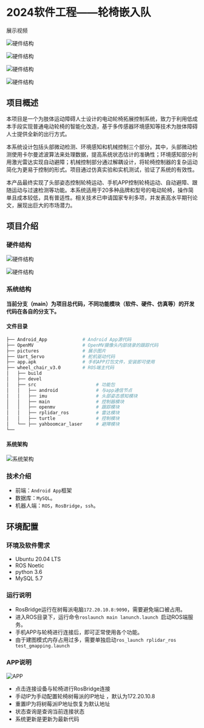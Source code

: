 # 2024软件工程——轮椅嵌入队

展示视频

![硬件结构](pictures/head_front.GIF)

![硬件结构](pictures/head_back.GIF)

![硬件结构](pictures/head_left.GIF)

![硬件结构](pictures/head_right.GIF)

## 项目概述

本项目是一个为肢体运动障碍人士设计的电动轮椅拓展控制系统，致力于利用低成本手段实现普通电动轮椅的智能化改造，基于多传感器环境感知等技术为肢体障碍人士提供全新的出行方式。

本系统设计包括头部微动检测、环境感知和机械控制三个部分。其中，头部微动检测使用卡尔曼滤波算法来处理数据，提高系统状态估计的准确性；环境感知部分利用激光雷达实现自动避障；机械控制部分通过解耦设计，将轮椅控制器的复杂运动简化为更易于控制的形式。项目通过仿真实验和实机测试，验证了系统的有效性。

本产品最终实现了头部姿态控制轮椅运动、手机APP控制轮椅运动、自动避障、跟随运动与过速检测等功能。本系统适用于20多种品牌和型号的电动轮椅，操作简单且成本较低，具有普适性。相关技术已申请国家专利多项，并发表高水平期刊论文，展现出巨大的市场潜力。

## 项目介绍

### 硬件结构

![硬件结构](pictures/硬件2.png)

![硬件结构](pictures/硬件1.png)

### 系统结构

**当前分支（main）为项目总代码，不同功能模块（软件、硬件、仿真等）的开发代码在各自的分支下。**

#### 文件目录

```bash
├── Android_App             # Android App源代码
├── OpenMV                  # OpenMV摄像头内部烧录的跟踪代码
├── pictures                # 展示图片
├── Uart_Servo              # 舵机驱动代码
├── app.apk                 # 手机APP打包文件，安装即可使用
├── wheel_chair_v3.0        # ROS端主代码
│   ├── build         
│   ├── devel             
│   ├── src                      # 功能包
│   │   ├── android              # 与app通信节点
│   │   ├── imu                  # 头部姿态感知模块
│   │   ├── main                 # 控制器模块
│   │   ├── openmv               # 跟踪模块
│   │   ├── rplidar_ros          # 雷达模块
│   │   ├── turtle               # 控制模块
│   └── ├── yahboomcar_laser     # 避障模块
└──
```

#### 系统架构

![系统架构](pictures/架构.png)

### 技术介绍

- 前端：`Android App`框架
- 数据库：`MySQL`。
- 机器人端：`ROS`，`RosBridge`，`ssh`。

## 环境配置

### 环境及软件需求

- Ubuntu 20.04 LTS
- ROS Noetic
- python 3.6
- MySQL 5.7

### 运行说明

- RosBridge运行在树莓派电脑`172.20.10.8:9090`，需要避免端口被占用。
- 进入ROS目录下，运行命令`roslaunch main lanunch.launch `启动ROS端服务。
- 手机APP与轮椅进行连接后，即可正常使用各个功能。
- 由于建图模式内存占用过多，需要单独启动`ros_launch rplidar_ros test_gmapping.launch`

### APP说明

![APP](pictures/app.png)

* 点击连接设备与轮椅进行RosBridge连接
* 手动IP为手动配置轮椅树莓派的IP地址 ，默认为172.20.10.8
* 重置IP为将树莓派IP地址恢复为默认地址
* 状态查询是查询当前连接状态
* 系统更新是更新为最新代码
